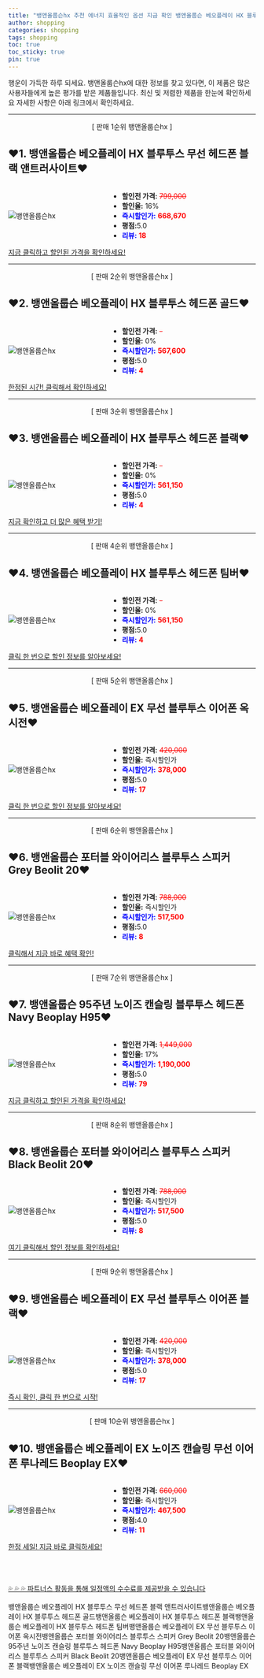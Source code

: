 ```yaml
---
title: "뱅앤올룹슨hx 추천 에너지 효율적인 옵션 지금 확인 뱅앤올룹슨 베오플레이 HX 블루투스 무선"
author: shopping
categories: shopping
tags: shopping
toc: true
toc_sticky: true
pin: true
---
```

행운이 가득한 하루 되세요. 뱅앤올룹슨hx에 대한 정보를 찾고 있다면, 이 제품은 많은 사용자들에게 높은 평가를 받은 제품들입니다. 최신 및 저렴한 제품을 한눈에 확인하세요 자세한 사항은 아래 링크에서 확인하세요.

---
<p class="toplist" style="margin: 0 auto; display: block; width: fit-content;">[ 판매 1순위 뱅앤올룹슨hx ]</p>

<h2><strong>❤️1. 뱅앤올룹슨 베오플레이 HX 블루투스 무선 헤드폰 블랙 앤트러사이트❤️</strong></h2>

<div style="display: flex; align-items: center;">
    <div style="flex: 0.4;">
        <img src="https://thumbnail10.coupangcdn.com/thumbnails/remote/230x230ex/image/retail/images/2024/04/22/15/8/b0c865bf-b757-4966-a7f3-4e876d06b00b.png" alt="뱅앤올룹슨hx" style="max-width: 100%;">
    </div>
    <div style="flex: 0.6; margin-left: 10px;">
        <ul>
            <li><strong>할인전 가격:</strong> <del style="color: red;">799,000</del></li>
            <li><strong>할인율:</strong> 16%</li>
            <li><span style='color:blue'><strong>즉시할인가:</strong></span> <span style='color:red'><strong>668,670</strong></span></li>
            <li><strong>평점:</strong>5.0</li>
            <li><span style='color:blue'><strong>리뷰:</strong></span> <span style='color:red'><strong>18</strong></span></li>
        </ul>
    </div>
</div>
<div class="center">
    <a href="https://William4Davisa.github.io?lptag=AF9450613&subid=githubio&pageKey=7219351594&traceid=V0-153&itemId=22567846902&vendorItemId=89609719529" class="myButton">
        지금 클릭하고 할인된 가격을 확인하세요!
    </a>
</div>


---
<p class="toplist" style="margin: 0 auto; display: block; width: fit-content;">[ 판매 2순위 뱅앤올룹슨hx ]</p>

<h2><strong>❤️2. 뱅앤올룹슨 베오플레이 HX 블루투스 헤드폰 골드❤️</strong></h2>

<div style="display: flex; align-items: center;">
    <div style="flex: 0.4;">
        <img src="https://thumbnail9.coupangcdn.com/thumbnails/remote/230x230ex/image/vendor_inventory/d09c/0aad491992f062d87c7b56b3ebea63a36b288ad8860e00a44f3949065bad.JPG" alt="뱅앤올룹슨hx" style="max-width: 100%;">
    </div>
    <div style="flex: 0.6; margin-left: 10px;">
        <ul>
            <li><strong>할인전 가격:</strong> <del style="color: red;">-</del></li>
            <li><strong>할인율:</strong> 0%</li>
            <li><span style='color:blue'><strong>즉시할인가:</strong></span> <span style='color:red'><strong>567,600</strong></span></li>
            <li><strong>평점:</strong>5.0</li>
            <li><span style='color:blue'><strong>리뷰:</strong></span> <span style='color:red'><strong>4</strong></span></li>
        </ul>
    </div>
</div>
<div class="center">
    <a href="https://William4Davisa.github.io?lptag=AF9450613&subid=githubio&pageKey=7648199049&traceid=V0-153&itemId=20342536206&vendorItemId=87427294879" class="myButton">
        한정된 시간! 클릭해서 확인하세요!
    </a>
</div>


---
<p class="toplist" style="margin: 0 auto; display: block; width: fit-content;">[ 판매 3순위 뱅앤올룹슨hx ]</p>

<h2><strong>❤️3. 뱅앤올룹슨 베오플레이 HX 블루투스 헤드폰 블랙❤️</strong></h2>

<div style="display: flex; align-items: center;">
    <div style="flex: 0.4;">
        <img src="https://thumbnail7.coupangcdn.com/thumbnails/remote/230x230ex/image/vendor_inventory/ef10/651a8e1959e913a159c4f71f9006b38b5e38c1c1e6caac0cc00d99163455.JPG" alt="뱅앤올룹슨hx" style="max-width: 100%;">
    </div>
    <div style="flex: 0.6; margin-left: 10px;">
        <ul>
            <li><strong>할인전 가격:</strong> <del style="color: red;">-</del></li>
            <li><strong>할인율:</strong> 0%</li>
            <li><span style='color:blue'><strong>즉시할인가:</strong></span> <span style='color:red'><strong>561,150</strong></span></li>
            <li><strong>평점:</strong>5.0</li>
            <li><span style='color:blue'><strong>리뷰:</strong></span> <span style='color:red'><strong>4</strong></span></li>
        </ul>
    </div>
</div>
<div class="center">
    <a href="https://William4Davisa.github.io?lptag=AF9450613&subid=githubio&pageKey=7648199049&traceid=V0-153&itemId=20342536204&vendorItemId=87427294863" class="myButton">
        지금 확인하고 더 많은 혜택 받기!
    </a>
</div>


---
<p class="toplist" style="margin: 0 auto; display: block; width: fit-content;">[ 판매 4순위 뱅앤올룹슨hx ]</p>

<h2><strong>❤️4. 뱅앤올룹슨 베오플레이 HX 블루투스 헤드폰 팀버❤️</strong></h2>

<div style="display: flex; align-items: center;">
    <div style="flex: 0.4;">
        <img src="https://thumbnail9.coupangcdn.com/thumbnails/remote/230x230ex/image/vendor_inventory/1901/88fe29a239209b8b41a1f63cbf5d949f56ca06e64cdb0a2c02f46d845beb.JPG" alt="뱅앤올룹슨hx" style="max-width: 100%;">
    </div>
    <div style="flex: 0.6; margin-left: 10px;">
        <ul>
            <li><strong>할인전 가격:</strong> <del style="color: red;">-</del></li>
            <li><strong>할인율:</strong> 0%</li>
            <li><span style='color:blue'><strong>즉시할인가:</strong></span> <span style='color:red'><strong>561,150</strong></span></li>
            <li><strong>평점:</strong>5.0</li>
            <li><span style='color:blue'><strong>리뷰:</strong></span> <span style='color:red'><strong>4</strong></span></li>
        </ul>
    </div>
</div>
<div class="center">
    <a href="https://William4Davisa.github.io?lptag=AF9450613&subid=githubio&pageKey=7648199049&traceid=V0-153&itemId=20342536205&vendorItemId=87427294869" class="myButton">
        클릭 한 번으로 할인 정보를 알아보세요!
    </a>
</div>


---
<p class="toplist" style="margin: 0 auto; display: block; width: fit-content;">[ 판매 5순위 뱅앤올룹슨hx ]</p>

<h2><strong>❤️5. 뱅앤올룹슨 베오플레이 EX 무선 블루투스 이어폰 옥시전❤️</strong></h2>

<div style="display: flex; align-items: center;">
    <div style="flex: 0.4;">
        <img src="https://thumbnail6.coupangcdn.com/thumbnails/remote/230x230ex/image/vendor_inventory/8a2e/ff9a902fcb491773744078ec7df10da061d276c2430addc32f48cd189574.JPG" alt="뱅앤올룹슨hx" style="max-width: 100%;">
    </div>
    <div style="flex: 0.6; margin-left: 10px;">
        <ul>
            <li><strong>할인전 가격:</strong> <del style="color: red;">420,000</del></li>
            <li><strong>할인율:</strong> 즉시할인가</li>
            <li><span style='color:blue'><strong>즉시할인가:</strong></span> <span style='color:red'><strong>378,000</strong></span></li>
            <li><strong>평점:</strong>5.0</li>
            <li><span style='color:blue'><strong>리뷰:</strong></span> <span style='color:red'><strong>17</strong></span></li>
        </ul>
    </div>
</div>
<div class="center">
    <a href="https://William4Davisa.github.io?lptag=AF9450613&subid=githubio&pageKey=7648199056&traceid=V0-153&itemId=20342536219&vendorItemId=87427294934" class="myButton">
        클릭 한 번으로 할인 정보를 알아보세요!
    </a>
</div>


---
<p class="toplist" style="margin: 0 auto; display: block; width: fit-content;">[ 판매 6순위 뱅앤올룹슨hx ]</p>

<h2><strong>❤️6. 뱅앤올룹슨 포터블 와이어리스 블루투스 스피커 Grey Beolit 20❤️</strong></h2>

<div style="display: flex; align-items: center;">
    <div style="flex: 0.4;">
        <img src="https://thumbnail8.coupangcdn.com/thumbnails/remote/230x230ex/image/vendor_inventory/cb09/7dd571667647b591a9ffe56a47a24593cece9caf6033264b1d4ff22c6b6f.jpg" alt="뱅앤올룹슨hx" style="max-width: 100%;">
    </div>
    <div style="flex: 0.6; margin-left: 10px;">
        <ul>
            <li><strong>할인전 가격:</strong> <del style="color: red;">788,000</del></li>
            <li><strong>할인율:</strong> 즉시할인가</li>
            <li><span style='color:blue'><strong>즉시할인가:</strong></span> <span style='color:red'><strong>517,500</strong></span></li>
            <li><strong>평점:</strong>5.0</li>
            <li><span style='color:blue'><strong>리뷰:</strong></span> <span style='color:red'><strong>8</strong></span></li>
        </ul>
    </div>
</div>
<div class="center">
    <a href="https://William4Davisa.github.io?lptag=AF9450613&subid=githubio&pageKey=6559020686&traceid=V0-153&itemId=14675583490&vendorItemId=78130348249" class="myButton">
        클릭해서 지금 바로 혜택 확인!
    </a>
</div>


---
<p class="toplist" style="margin: 0 auto; display: block; width: fit-content;">[ 판매 7순위 뱅앤올룹슨hx ]</p>

<h2><strong>❤️7. 뱅앤올룹슨 95주년 노이즈 캔슬링 블루투스 헤드폰 Navy Beoplay H95❤️</strong></h2>

<div style="display: flex; align-items: center;">
    <div style="flex: 0.4;">
        <img src="https://thumbnail9.coupangcdn.com/thumbnails/remote/230x230ex/image/rs_quotation_api/hos0ncjy/897f358b55e54d4e80edb16b95488ca0.jpg" alt="뱅앤올룹슨hx" style="max-width: 100%;">
    </div>
    <div style="flex: 0.6; margin-left: 10px;">
        <ul>
            <li><strong>할인전 가격:</strong> <del style="color: red;">1,449,000</del></li>
            <li><strong>할인율:</strong> 17%</li>
            <li><span style='color:blue'><strong>즉시할인가:</strong></span> <span style='color:red'><strong>1,190,000</strong></span></li>
            <li><strong>평점:</strong>5.0</li>
            <li><span style='color:blue'><strong>리뷰:</strong></span> <span style='color:red'><strong>79</strong></span></li>
        </ul>
    </div>
</div>
<div class="center">
    <a href="https://William4Davisa.github.io?lptag=AF9450613&subid=githubio&pageKey=5711421893&traceid=V0-153&itemId=14292385871&vendorItemId=81537301672" class="myButton">
        지금 클릭하고 할인된 가격을 확인하세요!
    </a>
</div>


---
<p class="toplist" style="margin: 0 auto; display: block; width: fit-content;">[ 판매 8순위 뱅앤올룹슨hx ]</p>

<h2><strong>❤️8. 뱅앤올룹슨 포터블 와이어리스 블루투스 스피커 Black Beolit 20❤️</strong></h2>

<div style="display: flex; align-items: center;">
    <div style="flex: 0.4;">
        <img src="https://thumbnail6.coupangcdn.com/thumbnails/remote/230x230ex/image/vendor_inventory/5981/411cd42bf9e5c03d9a988a73c257cecc5a8b9c4e37965efbebeb3446a22c.jpg" alt="뱅앤올룹슨hx" style="max-width: 100%;">
    </div>
    <div style="flex: 0.6; margin-left: 10px;">
        <ul>
            <li><strong>할인전 가격:</strong> <del style="color: red;">788,000</del></li>
            <li><strong>할인율:</strong> 즉시할인가</li>
            <li><span style='color:blue'><strong>즉시할인가:</strong></span> <span style='color:red'><strong>517,500</strong></span></li>
            <li><strong>평점:</strong>5.0</li>
            <li><span style='color:blue'><strong>리뷰:</strong></span> <span style='color:red'><strong>8</strong></span></li>
        </ul>
    </div>
</div>
<div class="center">
    <a href="https://William4Davisa.github.io?lptag=AF9450613&subid=githubio&pageKey=6559020686&traceid=V0-153&itemId=14675583489&vendorItemId=78130348285" class="myButton">
        여기 클릭해서 할인 정보를 확인하세요!
    </a>
</div>


---
<p class="toplist" style="margin: 0 auto; display: block; width: fit-content;">[ 판매 9순위 뱅앤올룹슨hx ]</p>

<h2><strong>❤️9. 뱅앤올룹슨 베오플레이 EX 무선 블루투스 이어폰 블랙❤️</strong></h2>

<div style="display: flex; align-items: center;">
    <div style="flex: 0.4;">
        <img src="https://thumbnail6.coupangcdn.com/thumbnails/remote/230x230ex/image/vendor_inventory/1b37/13a8150136fab0b2eb28914feb98552a4b0573c8ee0c2ba053cdf33c2238.JPG" alt="뱅앤올룹슨hx" style="max-width: 100%;">
    </div>
    <div style="flex: 0.6; margin-left: 10px;">
        <ul>
            <li><strong>할인전 가격:</strong> <del style="color: red;">420,000</del></li>
            <li><strong>할인율:</strong> 즉시할인가</li>
            <li><span style='color:blue'><strong>즉시할인가:</strong></span> <span style='color:red'><strong>378,000</strong></span></li>
            <li><strong>평점:</strong>5.0</li>
            <li><span style='color:blue'><strong>리뷰:</strong></span> <span style='color:red'><strong>17</strong></span></li>
        </ul>
    </div>
</div>
<div class="center">
    <a href="https://William4Davisa.github.io?lptag=AF9450613&subid=githubio&pageKey=7648199056&traceid=V0-153&itemId=20342536216&vendorItemId=87427294898" class="myButton">
        즉시 확인, 클릭 한 번으로 시작!
    </a>
</div>


---
<p class="toplist" style="margin: 0 auto; display: block; width: fit-content;">[ 판매 10순위 뱅앤올룹슨hx ]</p>

<h2><strong>❤️10. 뱅앤올룹슨 베오플레이 EX 노이즈 캔슬링 무선 이어폰 루나레드 Beoplay EX❤️</strong></h2>

<div style="display: flex; align-items: center;">
    <div style="flex: 0.4;">
        <img src="https://thumbnail7.coupangcdn.com/thumbnails/remote/230x230ex/image/vendor_inventory/76bb/c7c6497850593280f813bb1f9fec538cc4f20d9eec4f9d83eb0fc6fa3a07.JPG" alt="뱅앤올룹슨hx" style="max-width: 100%;">
    </div>
    <div style="flex: 0.6; margin-left: 10px;">
        <ul>
            <li><strong>할인전 가격:</strong> <del style="color: red;">660,000</del></li>
            <li><strong>할인율:</strong> 즉시할인가</li>
            <li><span style='color:blue'><strong>즉시할인가:</strong></span> <span style='color:red'><strong>467,500</strong></span></li>
            <li><strong>평점:</strong>4.0</li>
            <li><span style='color:blue'><strong>리뷰:</strong></span> <span style='color:red'><strong>11</strong></span></li>
        </ul>
    </div>
</div>
<div class="center">
    <a href="https://William4Davisa.github.io?lptag=AF9450613&subid=githubio&pageKey=7375066225&traceid=V0-153&itemId=19033662154&vendorItemId=86157627353" class="myButton">
        한정 세일! 지금 바로 클릭하세요!
    </a>
</div>

<br><br><br>[💦 💦 💦 파트너스 활동을 통해 일정액의 수수료를 제공받을 수 있습니다](https://link.coupang.com/a/bcpT2c)<br><br>뱅앤올룹슨 베오플레이 HX 블루투스 무선 헤드폰 블랙 앤트러사이트뱅앤올룹슨 베오플레이 HX 블루투스 헤드폰 골드뱅앤올룹슨 베오플레이 HX 블루투스 헤드폰 블랙뱅앤올룹슨 베오플레이 HX 블루투스 헤드폰 팀버뱅앤올룹슨 베오플레이 EX 무선 블루투스 이어폰 옥시전뱅앤올룹슨 포터블 와이어리스 블루투스 스피커 Grey Beolit 20뱅앤올룹슨 95주년 노이즈 캔슬링 블루투스 헤드폰 Navy Beoplay H95뱅앤올룹슨 포터블 와이어리스 블루투스 스피커 Black Beolit 20뱅앤올룹슨 베오플레이 EX 무선 블루투스 이어폰 블랙뱅앤올룹슨 베오플레이 EX 노이즈 캔슬링 무선 이어폰 루나레드 Beoplay EX